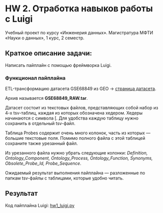 # HW 2. Отработка навыков работы с Luigi
Учебный проект по курсу «Инженерия данных». Магистратура МФТИ «Науки о данных», 1 курс, 2 семестр.

## Краткое описание задачи:
Написать пайплайн с помощью фреймворка Luigi.

### Функционал пайплайна
ETL-трансформацию датасета GSE68849 из GEO → [cтраница датасета](https://www.ncbi.nlm.nih.gov/geo/query/acc.cgi?acc=GSE68849). 

Архив называется **GSE68849_RAW.tar**. 

Датасет состоит из текстовых файлов, представляющих собой набор из 4-х tsv-таблиц, каждая из которых обозначена хедером. Хедеры начинаются с символа [. Для удобства каждую таблицу нужно сохранить в отдельный tsv-файл.

 Таблица Probes содержит очень много колонок, часть из которых — большие текстовые поля. Помимо полного файла с этой таблицей сохраните также урезанный файл.

Из урезанного файла нужно убрать следующие колонки: *Definition, Ontology_Component, Ontology_Process, Ontology_Function, Synonyms, Obsolete_Probe_Id, Probe_Sequence*.

Ожидаемый результат выполнения пайплайна — разложенные по папкам tsv-файлы с таблицами, которые удобно читать. 

## Результат
Код пайплайна Luigi:
[hw1_luigi.py](hw1_luigi.py)
